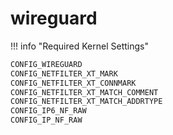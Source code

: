 # wireguard

!!! info "Required Kernel Settings"

```bash
CONFIG_WIREGUARD
CONFIG_NETFILTER_XT_MARK
CONFIG_NETFILTER_XT_CONNMARK
CONFIG_NETFILTER_XT_MATCH_COMMENT
CONFIG_NETFILTER_XT_MATCH_ADDRTYPE
CONFIG_IP6_NF_RAW
CONFIG_IP_NF_RAW
```
